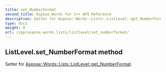```yaml
---
title: set_NumberFormat
second_title: Aspose.Words for C++ API Reference
description: Setter for Aspose::Words::Lists::ListLevel::get_NumberFormat. 
type: docs
weight: 0
url: /cpp/aspose.words.lists/listlevel/set_numberformat/
---
```

## ListLevel.set_NumberFormat method


Setter for [Aspose::Words::Lists::ListLevel::get_NumberFormat](./get_numberformat/).

